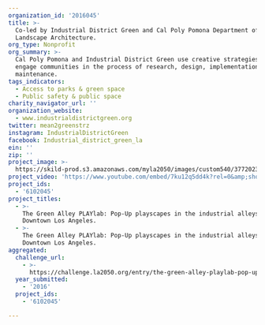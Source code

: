 ```yaml
---
organization_id: '2016045'
title: >-
  Co-led by Industrial District Green and Cal Poly Pomona Department of
  Landscape Architecture.
org_type: Nonprofit
org_summary: >-
  Cal Poly Pomona and Industrial District Green use creative strategies to
  engage communities in the process of research, design, implementation and
  maintenance.
tags_indicators:
  - Access to parks & green space
  - Public safety & public space
charity_navigator_url: ''
organization_website:
  - www.industrialdistrictgreen.org
twitter: mean2greenstrz
instagram: IndustrialDistrictGreen
facebook: Industrial_district_green_la
ein: ''
zip: ''
project_image: >-
  https://skild-prod.s3.amazonaws.com/myla2050/images/custom540/3772023193741-team89.jpg
project_video: 'https://www.youtube.com/embed/7ku12q5dd4k?rel=0&amp;showinfo=0'
project_ids:
  - '6102045'
project_titles:
  - >-
    The Green Alley PLAYlab: Pop-Up playscapes in the industrial alleys of
    Downtown Los Angeles. 
  - >-
    The Green Alley PLAYlab: Pop-Up playscapes in the industrial alleys of
    Downtown Los Angeles.
aggregated:
  challenge_url:
    - >-
      https://challenge.la2050.org/entry/the-green-alley-playlab-pop-up-playscapes-in-the-industrial-alleys-of-downtown-los-angeles
  year_submitted:
    - '2016'
  project_ids:
    - '6102045'

---
```

